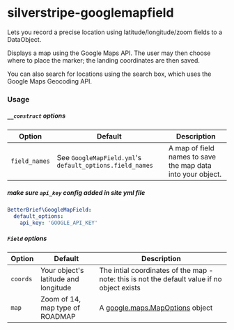 silverstripe-googlemapfield
==============

Lets you record a precise location using latitude/longitude/zoom fields to a DataObject.

Displays a map using the Google Maps API. The user may then choose where to place the marker; the landing coordinates are then saved.

You can also search for locations using the search box, which uses the Google Maps Geocoding API.

### Usage

##### `__construct` options

|Option|Default|Description|
|------|-------|-----------|
|`field_names`|See `GoogleMapField.yml`'s `default_options.field_names`|A map of field names to save the map data into your object.|

##### make sure `api_key` config added in site yml file
```yml
BetterBrief\GoogleMapField:
  default_options:
    api_key: 'GOOGLE_API_KEY'
```

##### `Field` options

|Option|Default|Description|
|------|-------|-----------|
|`coords`|Your object's latitude and longitude|The intial coordinates of the map - note: this is not the default value if no object exists|
|`map`|Zoom of 14, map type of ROADMAP|A [google.maps.MapOptions](https://developers.google.com/maps/documentation/javascript/reference?csw=1#MapOptions) object|
